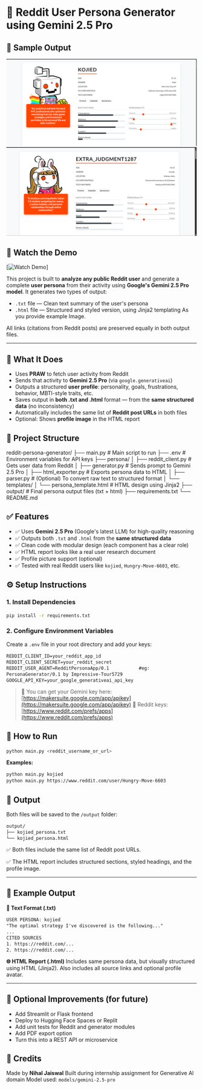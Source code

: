 
# 🤖 Reddit User Persona Generator using Gemini 2.5 Pro

## 📸 Sample Output
![Persona HTML Screenshot](output/kojied_persona.png)
![Persona HTML Screenshot](output/Extra_Judgment1287_persona.png)

## 🎥 Watch the Demo
[![Watch Demo](https://youtu.be/5WPSBqa9Xww)]


This project is built to **analyze any public Reddit user** and generate a complete **user persona** from their activity using **Google's Gemini 2.5 Pro model**. It generates two types of output:

- `.txt` file — Clean text summary of the user's persona
- `.html` file — Structured and styled version, using Jinja2 templating As you provide example Image.

All links (citations from Reddit posts) are preserved equally in both output files.

---

## 🔧 What It Does

- Uses **PRAW** to fetch user activity from Reddit
- Sends that activity to **Gemini 2.5 Pro** (via `google.generativeai`)
- Outputs a structured **user profile**: personality, goals, frustrations, behavior, MBTI-style traits, etc.
- Saves output in **both .txt and .html** format — from the **same structured data** (no inconsistency)
- Automatically includes the same list of **Reddit post URLs** in both files
- Optional: Shows **profile image** in the HTML report



## 📁 Project Structure


reddit-persona-generator/
├── main.py                   # Main script to run
├── .env                      # Environment variables for API keys
├── persona/
│   ├── reddit\_client.py      # Gets user data from Reddit
│   ├── generator.py          # Sends prompt to Gemini 2.5 Pro
│   ├── html\_exporter.py      # Exports persona data to HTML
│   ├── parser.py             # (Optional) To convert raw text to structured format
│   └── templates/
│       └── persona\_template.html  # HTML design using Jinja2
├── output/                   # Final persona output files (txt + html)
├── requirements.txt
└── README.md


## ✅ Features

- ✅ Uses **Gemini 2.5 Pro** (Google's latest LLM) for high-quality reasoning
- ✅ Outputs both `.txt` and `.html` from the **same structured data**
- ✅ Clean code with modular design (each component has a clear role)
- ✅ HTML report looks like a real user research document
- ✅ Profile picture support (optional)
- ✅ Tested with real Reddit users like `kojied`, `Hungry-Move-6603`, etc.



## ⚙️ Setup Instructions

### 1. Install Dependencies

```bash
pip install -r requirements.txt
````

### 2. Configure Environment Variables

Create a `.env` file in your root directory and add your keys:

```env
REDDIT_CLIENT_ID=your_reddit_app_id
REDDIT_CLIENT_SECRET=your_reddit_secret
REDDIT_USER_AGENT=RedditPersonaApp/0.1           #eg:  PersonaGenerator/0.1 by Impressive-Tour5729
GOOGLE_API_KEY=your_google_generativeai_api_key
```

> 🔐 You can get your Gemini key here: [https://makersuite.google.com/app/apikey](https://makersuite.google.com/app/apikey)
> 🔑 Reddit keys: [https://www.reddit.com/prefs/apps](https://www.reddit.com/prefs/apps)



## 🚀 How to Run

```bash
python main.py <reddit_username_or_url>
```

**Examples:**

```bash
python main.py kojied
python main.py https://www.reddit.com/user/Hungry-Move-6603
```



## 📂 Output

Both files will be saved to the `/output` folder:

```
output/
├── kojied_persona.txt
└── kojied_persona.html
```

✅ Both files include the same list of Reddit post URLs.

✅ The HTML report includes structured sections, styled headings, and  the profile image.

---

## 🌟 Example Output

**🧾 Text Format (.txt)**

```
USER PERSONA: kojied
"The optimal strategy I've discovered is the following..."
...
CITED SOURCES
1. https://reddit.com/...
2. https://reddit.com/...
```

**🌐 HTML Report (.html)**
Includes same persona data, but visually structured using HTML (Jinja2).
Also includes all source links and optional profile avatar.

---

## 🧠 Optional Improvements (for future)

* Add Streamlit or Flask frontend
* Deploy to Hugging Face Spaces or Replit
* Add unit tests for Reddit and generator modules
* Add PDF export option
* Turn this into a REST API or microservice



## 🙌 Credits

Made by **Nihal Jaiswal**
Built during internship assignment for Generative AI domain
Model used: `models/gemini-2.5-pro`

